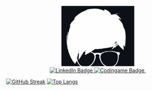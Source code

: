 <div id="header" align="center">
  <img src="https://github.com/KGrants/KGrants/blob/main/PIC1.png" width="200"/>
</div>
<div id="badges" align="center">
  <a href="https://www.linkedin.com/in/karlisgrants/">
    <img src="https://img.shields.io/badge/LinkedIn-blue" alt="LinkedIn Badge"/>
  </a>  
  <a href="https://www.codingame.com/profile/cc87f6e9480d6282fc64ba583f66c6b65528705">
    <img src="https://img.shields.io/badge/CodinGame-Papa__Carlos-Yellow" alt="Codingame Badge"/>
  </a>
  <img src="https://komarev.com/ghpvc/?username=KGrants&style=flat-square&color=blue" alt=""/>
</div>

[![GitHub Streak](http://github-readme-streak-stats.herokuapp.com?user=KGrants&theme=dark&background=000000)](https://git.io/streak-stats)
[![Top Langs](https://github-readme-stats.vercel.app/api/top-langs/?username=your-github-username)](https://github.com/anuraghazra/github-readme-stats)

